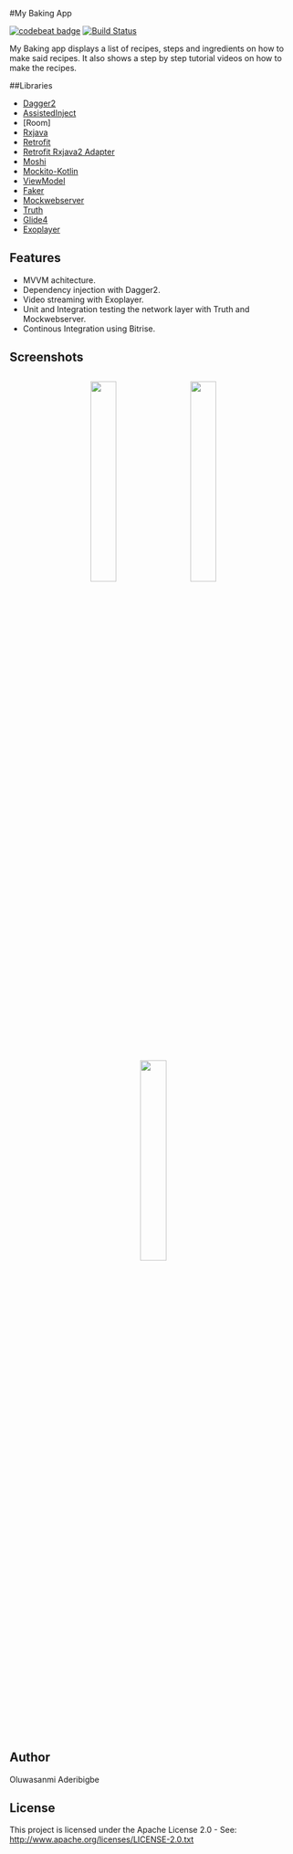 #My Baking App

[![codebeat badge](https://codebeat.co/badges/f13e32da-b087-4856-9f57-c3edb9723d09)](https://codebeat.co/projects/github-com-sanmiade-mymybakingapp-master)
[![Build Status](https://app.bitrise.io/app/9026609ffa5b8d44/status.svg?token=UdEWwyJP1e6quSUItyVafg&branch=dev)](https://app.bitrise.io/app/9026609ffa5b8d44)

My Baking app displays a list of recipes, steps and ingredients on how to make said recipes.
It also shows a step by step tutorial videos on how to make the recipes. 

##Libraries
*   [Dagger2](https://github.com/google/dagger)
*   [AssistedInject](https://github.com/square/AssistedInject)
*   [Room]
*   [Rxjava](https://github.com/ReactiveX/RxJava)
*   [Retrofit](https://github.com/square/retrofit)  
*   [Retrofit Rxjava2 Adapter](https://github.com/square/retrofit/tree/master/retrofit-adapters/rxjava2)
*   [Moshi](https://github.com/square/moshi)
*   [Mockito-Kotlin](https://github.com/nhaarman/mockito-kotlin)
*   [ViewModel](https://developer.android.com/topic/libraries/architecture/viewmodel)
*   [Faker](https://github.com/DiUS/java-faker)
*   [Mockwebserver](https://github.com/square/okhttp/tree/master/mockwebserver)
*   [Truth](https://github.com/google/truth)
*   [Glide4](https://bumptech.github.io/glide/doc/download-setup.html)
*   [Exoplayer](https://github.com/google/ExoPlayer)


## Features
* MVVM achitecture.
* Dependency injection with Dagger2.
* Video streaming with Exoplayer.
* Unit and Integration testing the network layer with Truth and Mockwebserver.
* Continous Integration using Bitrise.

<h2 align="left">Screenshots</h2>
<h4 align="center">
<img src="https://res.cloudinary.com/dabxauefu/image/upload/v1596278316/Screenshot_2020-08-01-11-36-35-934_com.sanmidev.mybakingapp.debug_ygcxwv.jpg" width="30%" vspace="10" hspace="10">
<img src="https://res.cloudinary.com/dabxauefu/image/upload/v1596278341/Screenshot_2020-08-01-11-36-41-674_com.sanmidev.mybakingapp.debug_lqpnvs.jpg" width="30%" vspace="10" hspace="10">
<img src="https://res.cloudinary.com/dabxauefu/image/upload/v1596278361/Screenshot_2020-08-01-11-36-58-178_com.sanmidev.mybakingapp.debug_e5o0gp.jpg" width="30%" vspace="10" hspace="10""><br>



## Author
Oluwasanmi Aderibigbe

## License
This project is licensed under the Apache License 2.0 - See: http://www.apache.org/licenses/LICENSE-2.0.txt